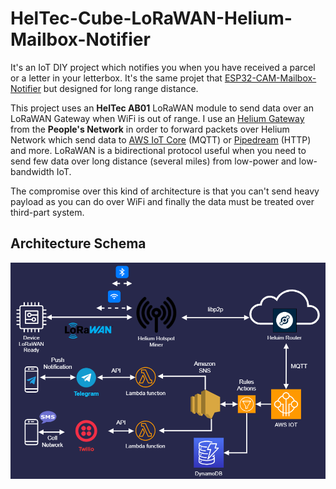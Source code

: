 # HelTec-Cube-LoRaWAN-Helium-Mailbox-Notifier

It's an IoT DIY project which notifies you when you have received a parcel or a letter in your letterbox. It's the same projet that [ESP32-CAM-Mailbox-Notifier](https://github.com/vhuynen/ESP32-CAM-Mailbox-Notifier) but designed for long range distance.

This project uses an **HelTec AB01** LoRaWAN module to send data over an LoRaWAN Gateway when WiFi is out of range. I use an [Helium Gateway](https://www.helium.com/) from the **People's Network** in order to forward packets over Helium Network which send data to [AWS IoT Core](https://aws.amazon.com/iot-core/) (MQTT) or [Pipedream](https://pipedream.com/) (HTTP) and more. LoRaWAN is a bidirectional protocol useful when you need to send few data over long distance (several miles) from low-power and low-bandwidth IoT.

The compromise over this kind of architecture is that you can't send heavy payload as you can do over WiFi and finally the data must be treated over third-part system.  

## Architecture Schema

![sdf](./docs/gallery/Architecture.png)

